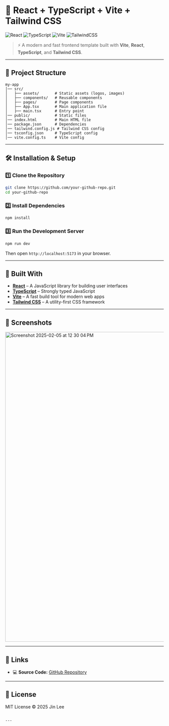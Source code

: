 
# 🚀 React + TypeScript + Vite + Tailwind CSS

![React](https://img.shields.io/badge/React-20232A?style=for-the-badge&logo=react&logoColor=61DAFB)
![TypeScript](https://img.shields.io/badge/TypeScript-3178C6?style=for-the-badge&logo=typescript&logoColor=white)
![Vite](https://img.shields.io/badge/Vite-646CFF?style=for-the-badge&logo=vite&logoColor=white)
![TailwindCSS](https://img.shields.io/badge/TailwindCSS-38B2AC?style=for-the-badge&logo=tailwind-css&logoColor=white)

> ⚡ A modern and fast frontend template built with **Vite**, **React**, **TypeScript**, and **Tailwind CSS**.


---

## 📂 Project Structure  
```
my-app
│── src/
│   ├── assets/       # Static assets (logos, images)
│   ├── components/   # Reusable components
│   ├── pages/        # Page components
│   ├── App.tsx       # Main application file
│   ├── main.tsx      # Entry point
│── public/           # Static files
│── index.html        # Main HTML file
│── package.json      # Dependencies
│── tailwind.config.js # Tailwind CSS config
│── tsconfig.json     # TypeScript config
│── vite.config.ts    # Vite config
```

---

## 🛠 Installation & Setup  

### 1️⃣ Clone the Repository  
```bash
git clone https://github.com/your-github-repo.git
cd your-github-repo
```

### 2️⃣ Install Dependencies  
```bash
npm install
```

### 3️⃣ Run the Development Server  
```bash
npm run dev
```
Then open `http://localhost:5173` in your browser.

---

## 🚀 Built With  
- **[React](https://reactjs.org/)** – A JavaScript library for building user interfaces  
- **[TypeScript](https://www.typescriptlang.org/)** – Strongly typed JavaScript  
- **[Vite](https://vitejs.dev/)** – A fast build tool for modern web apps  
- **[Tailwind CSS](https://tailwindcss.com/)** – A utility-first CSS framework  

---

## 📸 Screenshots   
<img width="983" alt="Screenshot 2025-02-05 at 12 30 04 PM" src="https://github.com/user-attachments/assets/894fe6f3-8c9f-4812-abc5-978cc21c11fb" />

---

## 🔗 Links  
- 💻 **Source Code:** [GitHub Repository](https://github.com/your-github-repo)  

---

## 📜 License  
MIT License © 2025 Jin Lee  
```

---
